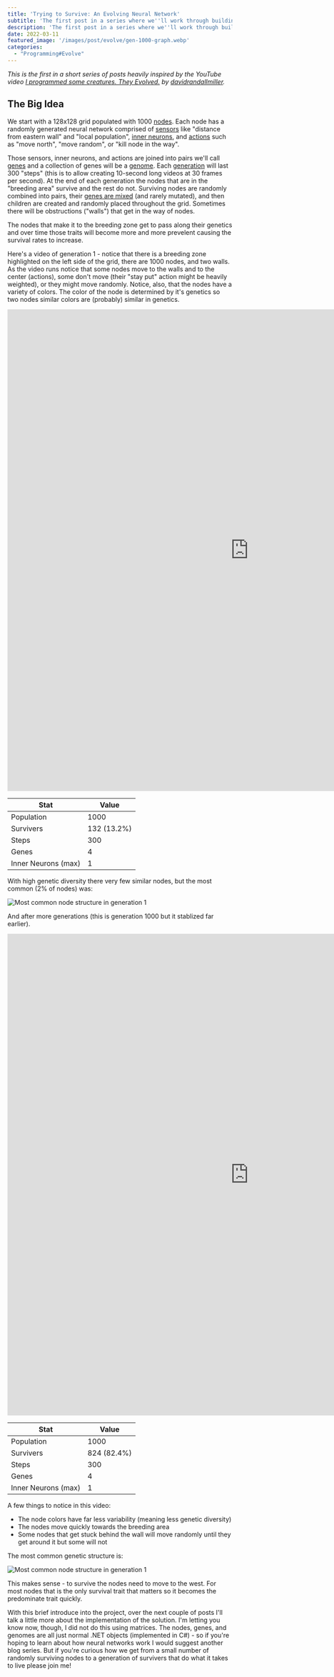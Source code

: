 ```yaml
---
title: 'Trying to Survive: An Evolving Neural Network'
subtitle: 'The first post in a series where we''ll work through building an evolving network of nodes fighting for survival.'
description: 'The first post in a series where we''ll work through building an evolving network of nodes fighting for survival.'
date: 2022-03-11
featured_image: '/images/post/evolve/gen-1000-graph.webp'
categories: 
  - "Programming#Evolve"
---
```


_This is the first in a short series of posts heavily inspired by the YouTube video [I programmed some creatures. They Evolved.](https://www.youtube.com/watch?v=N3tRFayqVtk) by [davidrandallmiller](https://www.youtube.com/channel/UCfqPst3x4TrBUsYAF83uOBg)._

<h2>The Big Idea</h2>

We start with a 128x128 grid populated with 1000 [nodes](https://github.com/bubbafat/evolve/blob/master/evolve/Node.cs).  Each node has a randomly generated neural network comprised of [sensors](https://github.com/bubbafat/evolve/blob/master/evolve/Sensor.cs) like "distance from eastern wall" and "local population", [inner neurons](https://github.com/bubbafat/evolve/blob/master/evolve/InnerNeuron.cs), and [actions](https://github.com/bubbafat/evolve/blob/master/evolve/Action.cs) such as "move north", "move random", or "kill node in the way".  

Those sensors, inner neurons, and actions are joined into pairs we'll call [genes](https://github.com/bubbafat/evolve/blob/master/evolve/Gene.cs) and a collection of genes will be a [genome](https://github.com/bubbafat/evolve/blob/master/evolve/Genome.cs).  Each [generation](https://github.com/bubbafat/evolve/blob/master/evolve/Simulation.cs) will last 300 "steps" (this is to allow creating 10-second long videos at 30 frames per second).  At the end of each generation the nodes that are in the "breeding area" survive and the rest do not.  Surviving nodes are randomly combined into pairs, their [genes are mixed](https://github.com/bubbafat/evolve/blob/master/evolve/NetworkBuilder.cs) (and rarely mutated), and then children are created and randomly placed throughout the grid.  Sometimes there will be obstructions ("walls") that get in the way of nodes.

The nodes that make it to the breeding zone get to pass along their genetics and over time those traits will become more and more prevelent causing the survival rates to increase.

Here's a video of generation 1 - notice that there is a breeding zone highlighted on the left side of the grid, there are 1000 nodes, and two walls.  As the video runs notice that some nodes move to the walls and to the center (actions), some don't move (their "stay put" action might be heavily weighted), or they might move randomly.  Notice, also, that the nodes have a variety of colors.  The color of the node is determined by it's genetics so two nodes similar colors are (probably) similar in genetics.

<iframe src="https://player.vimeo.com/video/687328945?h=05d261afea&amp;badge=0&amp;autopause=0&amp;player_id=0&amp;app_id=58479" width="1080" height="1080" frameborder="0" allow="autoplay; fullscreen; picture-in-picture" allowfullscreen title="gen-1"></iframe>

| Stat | Value |
|------|-------|
| Population | 1000 |
| Survivers | 132 (13.2%) |
| Steps | 300 |
| Genes | 4 |
| Inner Neurons (max) | 1 |

With high genetic diversity there very few similar nodes, but the most common (2% of nodes) was:

![Most common node structure in generation 1](/images/post/evolve/gen-1-graph.webp)

And after more generations (this is generation 1000 but it stablized far earlier).

<iframe src="https://player.vimeo.com/video/687328951?h=916f7eb644&amp;badge=0&amp;autopause=0&amp;player_id=0&amp;app_id=58479" width="1080" height="1080" frameborder="0" allow="autoplay; fullscreen; picture-in-picture" allowfullscreen title="gen-1000"></iframe>

| Stat | Value |
|------|-------|
| Population | 1000 |
| Survivers | 824 (82.4%) |
| Steps | 300 |
| Genes | 4 |
| Inner Neurons (max) | 1 |

A few things to notice in this video:

- The node colors have far less variability (meaning less genetic diversity)
- The nodes move quickly towards the breeding area
- Some nodes that get stuck behind the wall will move randomly until they get around it but some will not

The most common genetic structure is:

![Most common node structure in generation 1](/images/post/evolve/gen-1000-graph.webp)

This makes sense - to survive the nodes need to move to the west.  For most nodes that is the only survival trait that matters so it becomes the predominate trait quickly.

With this brief introduce into the project, over the next couple of posts I'll talk a little more about the implementation of the solution. I'm letting you know now, though, I did not do this using matrices. The nodes, genes, and genomes are all just normal .NET objects (implemented in C#) - so if you're hoping to learn about how neural networks work I would suggest another blog series. But if you're curious how we get from a small number of randomly surviving nodes to a generation of survivers that do what it takes to live please join me!

